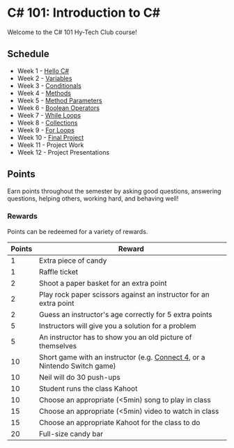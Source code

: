 # C# 101: Introduction to C#
Welcome to the C# 101 Hy-Tech Club course!

## Schedule
- Week 1 - [Hello C#](HelloCs/StudentDesc.md)
- Week 2 - [Variables](Variables/StudentDesc.md)
- Week 3 - [Conditionals](Conditionals/StudentDesc.md)
- Week 4 - [Methods](Methods/StudentDesc.md)
- Week 5 - [Method Parameters](MethodParameters/StudentDesc.md)
- Week 6 - [Boolean Operators](BooleanOperators/StudentDesc.md)
- Week 7 - [While Loops](WhileLoops/StudentDesc.md)
- Week 8 - [Collections](Collections/StudentDesc.md)
- Week 9 - [For Loops](ForLoops/StudentDesc.md)
- Week 10 - [Final Project](FinalProject/FinalProject.md)
- Week 11 - Project Work
- Week 12 - Project Presentations

## Points
Earn points throughout the semester by asking good questions, answering questions, helping others, working hard, and behaving well!

### Rewards
Points can be redeemed for a variety of rewards.

| Points | Reward |
| -- | -- |
| 1 | Extra piece of candy |
| 1 | Raffle ticket |
| 2 | Shoot a paper basket for an extra point |
| 2 | Play rock paper scissors against an instructor for an extra point |
| 2 | Guess an instructor's age correctly for 5 extra points |
| 5 | Instructors will give you a solution for a problem |
| 5 | An instructor has to show you an old picture of themselves |
| 10 | Short game with an instructor (e.g. [Connect 4](https://www.mathsisfun.com/games/connect4.html), or a Nintendo Switch game) |
| 10 | Neil will do 30 push-ups |
| 10 | Student runs the class Kahoot |
| 10 | Choose an appropriate (<5min) song to play in class |
| 15 | Choose an appropriate (<5min) video to watch in class |
| 15 | Choose an appropriate Kahoot for the class to do |
| 20 | Full-size candy bar |